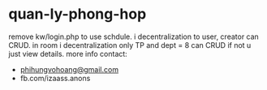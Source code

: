 # quan-ly-phong-hop
remove kw/login.php to use schdule.
i decentralization to user, creator can CRUD.
in room i decentralization only TP and dept = 8 can CRUD if not u just view details.
more info contact: 
+ phihungvohoang@gmail.com
+ fb.com/izaass.anons
